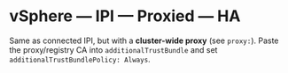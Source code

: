 # vSphere — IPI — Proxied — HA

Same as connected IPI, but with a **cluster-wide proxy** (see `proxy:`). Paste the proxy/registry CA into
`additionalTrustBundle` and set `additionalTrustBundlePolicy: Always`.
